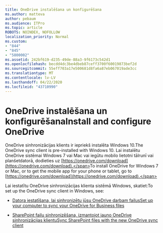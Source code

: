 ```yaml
---
title: OneDrive instalēšana un konfigurēšana
ms.author: matteva
author: pebaum
ms.audience: ITPro
ms.topic: article
ROBOTS: NOINDEX, NOFOLLOW
localization_priority: Normal
ms.custom:
- "844"
- "845"
- "5800002"
ms.assetid: 242bf619-d235-49de-88a3-9f6173c542d1
ms.openlocfilehash: becdd4dc3be4dbeb87ceff3700f60019873bef2d
ms.sourcegitcommit: 55eff703a17e500681d8fa6a87eb067019ade3cc
ms.translationtype: MT
ms.contentlocale: lv-LV
ms.lasthandoff: 04/22/2020
ms.locfileid: "43710990"
---
```

# <a name="install-and-configure-onedrive"></a><span data-ttu-id="e97c4-102">OneDrive instalēšana un konfigurēšana</span><span class="sxs-lookup"><span data-stu-id="e97c4-102">Install and configure OneDrive</span></span>

<span data-ttu-id="e97c4-103">OneDrive sinhronizācijas klients ir iepriekš instalēta Windows 10.</span><span class="sxs-lookup"><span data-stu-id="e97c4-103">The OneDrive sync client is pre-installed with Windows 10.</span></span> <span data-ttu-id="e97c4-104">Lai instalētu OneDrive sistēmai Windows 7 vai Mac vai iegūtu mobilo lietotni tālrunī vai planšetdatorā, dodieties uz [https://onedrive.com/download](https://onedrive.com/download).</span><span class="sxs-lookup"><span data-stu-id="e97c4-104">To install OneDrive for Windows 7 or Mac, or to get the mobile app for your phone or tablet, go to [https://onedrive.com/download](https://onedrive.com/download).</span></span>
  
<span data-ttu-id="e97c4-105">Lai iestatītu OneDrive sinhronizācijas klienta sistēmā Windows, skatiet:</span><span class="sxs-lookup"><span data-stu-id="e97c4-105">To set up the OneDrive sync client in Windows, see:</span></span>
  
- [<span data-ttu-id="e97c4-106">Datora iestatīšana, lai sinhronizētu jūsu OneDrive darbam failus</span><span class="sxs-lookup"><span data-stu-id="e97c4-106">Set up your computer to sync your OneDrive for Business files</span></span>](https://go.microsoft.com/fwlink/?linkid=533375)

- [<span data-ttu-id="e97c4-107">SharePoint failu sinhronizēšana, izmantojot jauno OneDrive sinhronizācijas klientu</span><span class="sxs-lookup"><span data-stu-id="e97c4-107">Sync SharePoint files with the new OneDrive sync client</span></span>](https://go.microsoft.com/fwlink/?linkid=871666)
